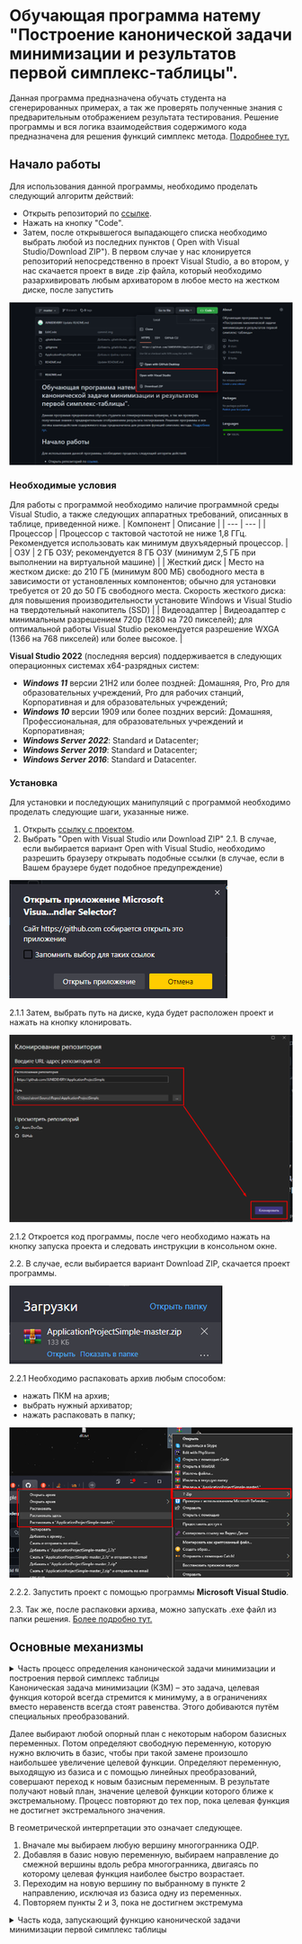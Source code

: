 # Обучающая программа натему "Построение канонической задачи минимизации и результатов первой симплекс-таблицы".
Данная программа предназначена обучать студента на сгенерированных примерах, а так же проверять полученные знания с предварительным отображением результата тестирования. Решение программы и вся логика взаимодействия содержимого кода предназначена для решения функций симплекс метода. [Подробнее тут.](https://habr.com/ru/post/474286/)
## Начало работы
Для использования данной программы, необходимо проделать следующий алгоритм действий:
* Открыть репозиторий по [ссылке](https://github.com/JUNEDEVERY/ApplicationProjectSimple).
* Нажать на кнопку "Code".
* Затем, после открывшегося выпадающего списка необходимо выбрать любой из последних пунктов ( Open with Visual Studio/Download ZIP"). В первом случае у нас клонируется репозиторий непосредственно в проект Visual Studio, а во втором, у нас скачается проект в виде .zip файла, который необходимо разархивировать любым архиватором в любое место на жестком диске, после запустить
      
![logo](https://github.com/JUNEDEVERY/ApplicationProjectSimple/blob/master/EditCode/Resources/imgDownloads.png)
     
### Необходимые условия
Для работы с программой необходимо наличие программной среды Visual Studio, а также следующих аппаратных требований, описанных в таблице, приведенной ниже.
| Компонент | Описание |
| --- | --- |
| Процессор | Процессор с тактовой частотой не ниже 1,8 ГГц. Рекомендуется использовать как минимум двухъядерный процессор. |
| ОЗУ | 2 ГБ ОЗУ; рекомендуется 8 ГБ ОЗУ (минимум 2,5 ГБ при выполнении на виртуальной машине) |
| Жесткий диск | Место на жестком диске: до 210 ГБ (минимум 800 МБ) свободного места в зависимости от установленных компонентов; обычно для установки требуется от 20 до 50 ГБ свободного места. Скорость жесткого диска: для повышения производительности установите Windows и Visual Studio на твердотельный накопитель (SSD) |
| Видеоадаптер | Видеоадаптер с минимальным разрешением 720p (1280 на 720 пикселей); для оптимальной работы Visual Studio рекомендуется разрешение WXGA (1366 на 768 пикселей) или более высокое. |

**Visual Studio 2022** (последняя версия) поддерживается в следующих операционных системах x64-разрядных систем:
+ ***Windows 11*** версии 21H2 или более поздней: Домашняя, Pro, Pro для образовательных учреждений, Pro для рабочих станций, Корпоративная и для образовательных учреждений;
+ ***Windows 10*** версии 1909 или более поздних версий: Домашняя, Профессиональная, для образовательных учреждений и Корпоративная;
+ ***Windows Server 2022***: Standard и Datacenter;
+ ***Windows Server 2019***: Standard и Datacenter;
+ ***Windows Server 2016***: Standard и Datacenter.
### Установка
Для установки и последующих манипуляций с программой необходимо проделать следующие шаги, указанные ниже.
1. Открыть [ссылку с проектом](https://github.com/JUNEDEVERY/ApplicationProjectSimple).
2. Выбрать "Open with Visual Studio или Download ZIP"
2.1. В случае, если выбирается вариант Open with Visual Studio, необходимо разрешить браузеру открывать подобные ссылки (в случае, если в Вашем браузере будет подобное предупреждение)

![logo](https://github.com/JUNEDEVERY/ApplicationProjectSimple/blob/master/EditCode/Resources/first.png)

2.1.1 Затем, выбрать путь на диске, куда будет расположен проект и нажать на кнопку клонировать. 

![logo](https://github.com/JUNEDEVERY/ApplicationProjectSimple/blob/master/EditCode/Resources/second.png)

2.1.2 Откроется код программы, после чего необходимо нажать на кнопку запуска проекта и следовать инструкции в консольном окне. 

2.2. В случае, если выбирается вариант Download ZIP, скачается проект программы.

![logo](https://github.com/JUNEDEVERY/ApplicationProjectSimple/blob/master/EditCode/Resources/third.png)

2.2.1 Необходимо распаковать архив любым способом:
   * нажать ПКМ на архив;
   * выбрать нужный архиватор;
   * нажать распаковать в папку;
   
![logo](https://github.com/JUNEDEVERY/ApplicationProjectSimple/blob/master/EditCode/Resources/four.png)

2.2.2. Запустить проект с помощью программы **Microsoft Visual Studio**.

2.3. Так же, после распаковки архива, можно запускать .exe файл из папки решения. [Более подробно тут.](https://www.youtube.com/watch?v=iIer4g23Bqk)

## Основные механизмы

</b></details>
<details>
<summary>Часть процесс определения канонической задачи минимизации и построения первой симплекс таблицы </summary><br><b>

````C#
   public static void GenerateModelwithStable(int[,] numberOfResources, int[] targetFunction, int[] reserveResource)
        {
            Console.WriteLine("Для вас представлена математическая модель\n");
            Console.Write("F = "); //Формирование целевой функции из введенных данных
            for (int i = 0; i < targetFunction.Length; i++)
            {
                Console.Write($"{targetFunction[i]}x{i + 1} ");
                if (i != targetFunction.Length - 1) // i - индекса x.
                                                    // если индекса икса не равен длине введенных коэффициентов функции, в которой вычли -1
                                                    // условно говоря, осуществляется проверка на последний х
                                                    // если икс последний ставим ему +макс
                {
                    Console.Write("+ ");
                }
                else
                {
                    Console.Write("-> max");
                }

            }
            Console.WriteLine();
            for (int i = 0; i < numberOfResources.GetLength(0); i++) // 0 строки
            {
                for (int j = 0; j < numberOfResources.GetLength(1); j++) // 1 - столбцы
                {

                    Console.Write($"{numberOfResources[i, j]}x{j + 1} "); // т.к индекс массива с нуля. мы ставим +1 для того чтобы в уравнении начинать не с х0, а с х1
                    /// добавлены фигурные скобки (требование использовать конструкию if с фигурными скобками)
                    if (j != numberOfResources.GetLength(1) - 1) // j - индекс икса помощь от андрея с обьясниненим в painte                                              
                    {
                        Console.Write("+ ");
                    }
                    /// добавлены фигурные скобки (требование использовать конструкию if с фигурными скобками)
                    else
                    {
                        Console.WriteLine($"<= {reserveResource[i]}");
                    }
                }

            }
            for (int i = 0; i < targetFunction.Length; i++) // цикл который идет до длины целевой функции, от которой вычли -1.
                                                            // т.к если мы не вычтем -1, то он продолжит ставить индексы к иксу. т.к у нас всего х1 и х2, нам необходимо поставить -1, дабы он не начал ставить х3.
            {
                Console.Write($"x{i + 1}"); // вывод строки с граничными условиями
                /// добавлены фигурные скобки (требование использовать конструкию if с фигурными скобками)
                if (i != targetFunction.Length - 1)
                {
                    Console.Write(", ");
                }
                /// добавлены фигурные скобки (требование использовать конструкию if с фигурными скобками)
                else
                {
                    Console.Write(" >=0; ");
                }

            }

            Console.Write("\n\nF` = -(");
            for (int i = 0; i < targetFunction.Length; i++)
            {
                Console.Write($"{targetFunction[i]}x{i + 1}");
                /// добавлены фигурные скобки (требование использовать конструкию if с фигурными скобками)
                if (i != targetFunction.Length - 1) // i - индекса x
                                                    // аналогичная проверка что и выше
                {
                    Console.Write(" + ");
                }
                /// добавлены фигурные скобки (требование использовать конструкию if с фигурными скобками)
                else
                {
                    Console.Write(") -> min");
                }

            }
            Console.WriteLine();
            /// изменено название перменной
            int dummyVariable = numberOfResources.GetLength(1) + 1; // индекс фиктивной переменной с количеством столбцов
            for (int i = 0; i < numberOfResources.GetLength(0); i++)
            {
                for (int j = 0; j < numberOfResources.GetLength(1); j++)
                {
                    Console.Write($"{numberOfResources[i, j]}x{j + 1}");
                    /// добавлены фигурные скобки (требование использовать конструкию if с фигурными скобками)
                    if (j != numberOfResources.GetLength(1) - 1) // j - индекс икса
                    {
                        Console.Write(" + ");
                    }
                    /// добавлены фигурные скобки (требование использовать конструкию if с фигурными скобками)
                    else
                    {
                        Console.WriteLine($" + x{dummyVariable} = {reserveResource[i]}");
                        // для того, чтобы в каждой строке прибавлялся индекс фиктивной переменной +1
                        dummyVariable = 1 + dummyVariable; // тоже попросить андрея в paint
                    }
                }
            }
            for (int i = 0; i <= targetFunction.Length - 1; i++) // аналогичный цикл с условием выше
            {
                Console.Write($"x{i + 1}"); // вывод строки с граничными условиями
                /// добавлены фигурные скобки (требование использовать конструкию if с фигурными скобками)
                if (i != targetFunction.Length - 1)
                {
                    Console.Write(", ");
                }
                else
                {
                    Console.Write(" >=0; ");
                }
            }
            for (int i = numberOfResources.GetLength(1) + 1; i < reserveResource.Length + numberOfResources.GetLength(1) + 1; i++)
            // т.к у нас всего х1 и х2, нам необходимо начать цикл со следующего - т.е х3
            //цикл продолжаем до последнего х

            {
                Console.Write($"x{i}"); // вывод строки с граничными условиями
                /// добавлены фигурные скобки (требование использовать конструкию if с фигурными скобками)
                if (i != reserveResource.Length + numberOfResources.GetLength(1))
                {
                    Console.Write(", ");
                }
                else
                {
                    Console.Write(" - любое");
                }
            }
            // Этап формирования таблицы
            Console.WriteLine();
            double[,] table1 = new double[reserveResource.Length + 1, numberOfResources.GetLength(1) + numberOfResources.GetLength(0) + 1];
            // количество строк зависит от запаса ( видов ресурсов) +1 для получения строки оценок
            // kolresnaedproduc.GetLength(1) - первый 2 столбца зависят от количества видов продукции (p1 и p2)
            // kolresnaedproduc.GetLength(0) - следующие три столбца для фиктивных переменных. они формируются от количества видов ресурсов
            // сколько строк столько и столбцов с фиктивными переменными
            // +1 добавление столбца запаса ресурсов

            for (int i = 0; i < numberOfResources.GetLength(0); i++)
            {
                for (int j = 0; j < numberOfResources.GetLength(1); j++)
                {
                    table1[i, j] = numberOfResources[i, j];
                    // приравниваем значения первых двух столбцов
                }
            }
            for (int i = 0; i < targetFunction.Length; i++) // заполнение строки оценок
            {
                table1[table1.GetLength(0) - 1, i] = targetFunction[i];
            }

            for (int i = 0; i < reserveResource.Length; i++)
            {
                table1[i, table1.GetLength(1) - 1] = reserveResource[i];
            }
            for (int i = 0; i < table1.GetLength(0) - 1; i++)
            {
                // цикл по i берет все кроме последней строки оценок
                for (int j = numberOfResources.GetLength(1); j < numberOfResources.GetLength(0) * 2 - 1; j++)
                {
                    if (i == j - numberOfResources.GetLength(1)) table1[i, j] = 1;
                }
            }
            Console.WriteLine();
            for (int i = 0; i < table1.GetLength(0); i++)
            {
                for (int j = 0; j < table1.GetLength(1); j++)
                {
                    Console.Write(table1[i, j] + " ");
                }
                Console.WriteLine();
            }
            // Вывод промежуточных результатов
            Console.WriteLine("\nПромежуточные результаты");
            Console.WriteLine($"F`={table1[table1.GetLength(0) - 1, table1.GetLength(1) - 1]}");
            Console.WriteLine($"F={Math.Abs(table1[table1.GetLength(0) - 1, table1.GetLength(1) - 1])}");
            for (int d = 0; d < targetFunction.Length; d++)
            {
                Console.WriteLine($"x{d + 1} = 0");
            }
            for (int i = 0; i < numberOfResources.GetLength(0); i++)
            {
                Console.WriteLine($"x{numberOfResources.GetLength(1) + 1 + i} = {reserveResource[i]} ");
            }

        }
````
                                                               
</b></details>
Каноническая задача минимизации (КЗМ) – это задача, целевая функция которой всегда стремится к минимуму, а в ограничениях вместо неравенств всегда стоят равенства. Этого добиваются путём специальных преобразований.
      
Далее выбирают любой опорный план с некоторым набором базисных переменных. Потом определяют свободную переменную, которую нужно включить в базис, чтобы при такой замене произошло наибольшее увеличение целевой функции. Определяют переменную, выходящую из базиса и с помощью линейных преобразований, совершают переход к новым базисным переменным. В результате получают новый план, значение целевой функции которого ближе к экстремальному. Процесс повторяют до тех пор, пока целевая функция не достигнет экстремального значения.
      
В геометрической интерпретации это означает следующее.
1. Вначале мы выбираем любую вершину многогранника ОДР.
2. Добавляя в базис новую переменную, выбираем направление до смежной вершины вдоль ребра многогранника, двигаясь по которому целевая функция наиболее быстро возрастает.
3. Переходим на новую вершину по выбранному в пункте 2 направлению, исключая из базиса одну из переменных.
4. Повторяем пункты 2 и 3, пока не достигнем экстремума

</b></details>
<details>
<summary> Часть кода, запускающий функцию канонической задачи минимизации первой симплекс таблицы </summary><br><b>
````C#
switch (changeVariable)
                {
                    case 1: /// убран закомментированый участок кода, который не используется
                            /// изменены названия трех переменных. выдал друго тип массиву. double кушает больше ОЗУ
                        int[,] numberOfResources = new int[,] { { 6, 6 }, { 4, 2 }, { 4, 8 } }; // двумерный массив для хранения двух столбцов. она же - матрица
                        int[] targetFunction = new int[] { 12, 15 }; // одномерный массив для хранения данных целевой функции
                        int[] stockOfProducts = new int[] { 36, 20, 40 }; // одномерный массив для храненый данных о запасе ресурсов
                        Console.Write("F = "); // Формирование целевой функции из введенных данных
                        for (int i = 0; i < targetFunction.Length; i++)
                        {
                            Console.Write($"{targetFunction[i]}x{i + 1} ");
                            if (i != targetFunction.Length - 1) // i - индекса x.
                                                                // если индекса икса не равен длине введенных коэффициентов функции, в которой вычли -1
                                                                // условно говоря, осуществляется проверка на последний х
                                                                // если икс последний ставим ему +макс
                            {
                                Console.Write("+ ");
                            }
                            else
                            {
                                Console.Write("-> max");
                            }
                        }
                        Console.WriteLine();
                        for (int i = 0; i < numberOfResources.GetLength(0); i++) // 0 строки
                        {
                            for (int j = 0; j < numberOfResources.GetLength(1); j++) // 1 - столбцы
                            {
                                Console.Write($"{numberOfResources[i, j]}x{j + 1} "); // т.к индекс массива с нуля. мы ставим +1 для того чтобы в уравнении начинать не с х0, а с х1

                                if (j != numberOfResources.GetLength(1) - 1) // j - индекс икса помощь от андрея с обьясниненим в painte                                           
                                {
                                    Console.Write("+ ");
                                }
                                else
                                {
                                    Console.WriteLine($"<= {stockOfProducts[i]}");

                                }
                            }
                        }
                        for (int i = 0; i < targetFunction.Length; i++) // цикл который идет до длины целевой функции, от которой вычли -1.

                        {
                            Console.Write($"x{i + 1}"); // вывод строки с граничными условиями
                            if (i != targetFunction.Length - 1)
                            {
                                Console.Write(", ");
                            }
                            else Console.Write(" >=0; ");
                            // цикл без i <= function.Length -1 позволяет добавлять х1,х2 и х3 взависимости от того, сколько указано значений в переменной function(целевая функция)
                            //Console.Write($"x{i + 1} >= 0 "); // вывод строки с граничными условиями
                        }
                        // Построение канонической задачи минимизации
                        Console.Write("\n\nF` = -(");
                        for (int i = 0; i < targetFunction.Length; i++)
                        {
                            Console.Write($"{targetFunction[i]}x{i + 1}");
                            if (i != targetFunction.Length - 1) // i - индекса x
                                                                // аналогичная проверка что и выше
                            {
                                Console.Write(" + ");
                            }
                            else
                            {
                                Console.Write(") -> min");
                            }

                        }
                        Console.WriteLine();
                        /// измненено название переменной
                        int dummyVariable = numberOfResources.GetLength(1) + 1; // индекс фиктивной переменной с количеством столбцов
                                                                                // для создания фиктивной переменной нам необходимо получить индекс последней переменной и к ней прибавить +1
                        for (int i = 0; i < numberOfResources.GetLength(0); i++)
                        {
                            for (int j = 0; j < numberOfResources.GetLength(1); j++)
                            {
                                Console.Write($"{numberOfResources[i, j]}x{j + 1}");
                                /// добавлены фигурные скобки (требование использовать конструкию if с фигурными скобками)
                                if (j != numberOfResources.GetLength(1) - 1) // j - индекс икса
                                {
                                    Console.Write(" + ");
                                }
                                /// добавлены фигурные скобки (требование использовать конструкию if с фигурными скобками)
                                else
                                {
                                    Console.WriteLine($" + x{dummyVariable} = {stockOfProducts[i]}");
                                    // для того, чтобы в каждой строке прибавлялся индекс фиктивной переменной +1
                                    dummyVariable = 1 + dummyVariable;
                                }
                            }

                        }
                        for (int i = 0; i <= targetFunction.Length - 1; i++) // аналогичный цикл с условием выше
                        {
                            /// добавлены фигурные скобки (требование использовать конструкию if с фигурными скобками)
                            Console.Write($"x{i + 1}"); // вывод строки с граничными условиями
                            if (i != targetFunction.Length - 1)
                            {
                                Console.Write(", ");
                            }
                            else
                            {
                                Console.Write(" >=0; ");
                            }
                        }

                        for (int i = numberOfResources.GetLength(1) + 1; i < stockOfProducts.Length + numberOfResources.GetLength(1) + 1; i++)
                        // т.к у нас всего х1 и х2, нам необходимо начать цикл со следующего - т.е х3
                        //цикл продолжаем до последнего х
                        {
                            Console.Write($"x{i}"); // вывод строки с граничными условиями
                            /// добавлены фигурные скобки (требование использовать конструкию if с фигурными скобками)
                            if (i != stockOfProducts.Length + numberOfResources.GetLength(1))
                            {
                                Console.Write(", ");
                            }
                            else
                            {
                                Console.Write(" - любое");
                            }

                        }
                        // Этап формирования таблицы
                        Console.WriteLine();
                        double[,] table = new double[stockOfProducts.Length + 1, numberOfResources.GetLength(1) + numberOfResources.GetLength(0) + 1];
                        // количество строк зависит от запаса ( видов ресурсов) +1 для получения строки оценок
                        for (int i = 0; i < numberOfResources.GetLength(0); i++)
                        {

                            for (int j = 0; j < numberOfResources.GetLength(1); j++)
                            {
                                table[i, j] = numberOfResources[i, j];
                                // приравниваем значения первых двух столбцов
                            }

                        }
                        for (int i = 0; i < targetFunction.Length; i++) // заполнение строки оценок
                        {
                            table[table.GetLength(0) - 1, i] = targetFunction[i];
                        }

                        for (int i = 0; i < stockOfProducts.Length; i++)
                        {

                            table[i, table.GetLength(1) - 1] = stockOfProducts[i];

                        }
                        for (int i = 0; i < table.GetLength(0) - 1; i++)
                        {
                            // цикл по i берет все кроме последней строки оценок
                            for (int j = numberOfResources.GetLength(1); j < numberOfResources.GetLength(0) * 2 - 1; j++)
                            {
                                /// добавлены фигурные скобки (требование использовать конструкию if с фигурными скобками)
                                if (i == j - numberOfResources.GetLength(1))
                                {
                                    table[i, j] = 1;
                                }

                            }
                            // цикл по j

                        }
                        Console.WriteLine();
                        for (int i = 0; i < table.GetLength(0); i++)
                        {

                            for (int j = 0; j < table.GetLength(1); j++)
                            {
                                Console.Write(table[i, j] + " ");

                            }
                            Console.WriteLine();
                        }
                        // Вывод промежуточных результатов
                        Console.WriteLine("\nПромежуточные результаты");
                        Console.WriteLine($"F`={table[table.GetLength(0) - 1, table.GetLength(1) - 1]}");
                        Console.WriteLine($"F={Math.Abs(table[table.GetLength(0) - 1, table.GetLength(1) - 1])}");
                        for (int d = 0; d < targetFunction.Length; d++)
                        {
                            Console.WriteLine($"x{d + 1} = 0");
                        }
                        for (int i = 0; i < numberOfResources.GetLength(0); i++)
                        {
                            Console.WriteLine($"x{numberOfResources.GetLength(1) + 1 + i} = {stockOfProducts[i]} ");
                        }
                        break;
````
      </b></details>      

